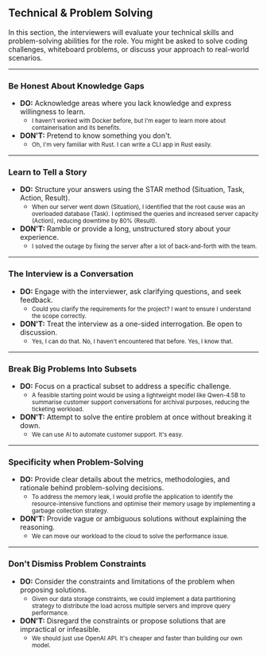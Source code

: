 ## <span class="color-yellow-500">Technical & Problem Solving</span>

In this section, the interviewers will evaluate your technical skills and problem-solving abilities for the role. You might be asked to solve coding challenges, whiteboard problems, or discuss your approach to real-world scenarios.

---

### <span class="color-yellow-500">Be Honest About Knowledge Gaps</span>

- **DO:** Acknowledge areas where you lack knowledge and express willingness to learn.
  - <small>I haven't worked with Docker before, but I'm eager to learn more about containerisation and its benefits.</small>
- **DON'T:** Pretend to know something you don't.
  - <small>Oh, I'm very familiar with Rust. I can write a CLI app in Rust easily.</small>

---

### <span class="color-yellow-500">Learn to Tell a Story</span>

- **DO:** Structure your answers using the STAR method (Situation, Task, Action, Result).
  - <small>When our server went down (Situation), I identified that the root cause was an overloaded database (Task). I optimised the queries and increased server capacity (Action), reducing downtime by 80% (Result).</small>
- **DON'T:** Ramble or provide a long, unstructured story about your experience.
  - <small>I solved the outage by fixing the server after a lot of back-and-forth with the team.</small>

---

### <span class="color-yellow-500">The Interview is a Conversation</span>

- **DO:** Engage with the interviewer, ask clarifying questions, and seek feedback.
  - <small>Could you clarify the requirements for the project? I want to ensure I understand the scope correctly.</small>
- **DON'T:** Treat the interview as a one-sided interrogation. Be open to discussion.
  - <small>Yes, I can do that. No, I haven't encountered that before. Yes, I know that.</small>

---

### <span class="color-yellow-500">Break Big Problems Into Subsets</span>

- **DO:** Focus on a practical subset to address a specific challenge.
  - <small>A feasible starting point would be using a lightweight model like Qwen-4.5B to summarise customer support conversations for archival purposes, reducing the ticketing workload.</small>
- **DON'T:** Attempt to solve the entire problem at once without breaking it down.
  - <small>We can use AI to automate customer support. It's easy.</small>

---

### <span class="color-yellow-500">Specificity when Problem-Solving</span>

- **DO:** Provide clear details about the metrics, methodologies, and rationale behind problem-solving decisions.
  - <small>To address the memory leak, I would profile the application to identify the resource-intensive functions and optimise their memory usage by implementing a garbage collection strategy.</small>
- **DON'T:** Provide vague or ambiguous solutions without explaining the reasoning.
  - <small>We can move our workload to the cloud to solve the performance issue.</small>

---

### <span class="color-yellow-500">Don't Dismiss Problem Constraints</span>

- **DO:** Consider the constraints and limitations of the problem when proposing solutions.
  - <small>Given our data storage constraints, we could implement a data partitioning strategy to distribute the load across multiple servers and improve query performance.</small>
- **DON'T:** Disregard the constraints or propose solutions that are impractical or infeasible.
  - <small>We should just use OpenAI API. It's cheaper and faster than building our own model.</small></small>


